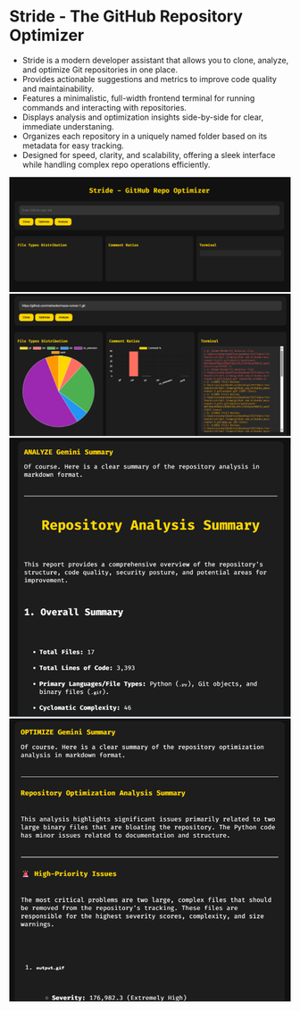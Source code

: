 # Stride - The GitHub Repository Optimizer
- Stride is a modern developer assistant that allows you to clone, analyze, and optimize Git repositories in one place.
- Provides actionable suggestions and metrics to improve code quality and maintainability.
- Features a minimalistic, full-width frontend terminal for running commands and interacting with repositories.
- Displays analysis and optimization insights side-by-side for clear, immediate understaning.
- Organizes each repository in a uniquely named folder based on its metadata for easy tracking.
- Designed for speed, clarity, and scalability, offering a sleek interface while handling complex repo operations efficiently.

<img src ="4.png">
<img src ="1.png">
<img src ="2.png">
<img src ="3.png">
